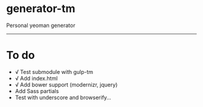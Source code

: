 # generator-tm
Personal yeoman generator

-----

# To do

+ √ Test submodule with gulp-tm
+ √ Add index.html
+ √ Add bower support (modernizr, jquery)
+ Add Sass partials
+ Test with underscore and browserify…
